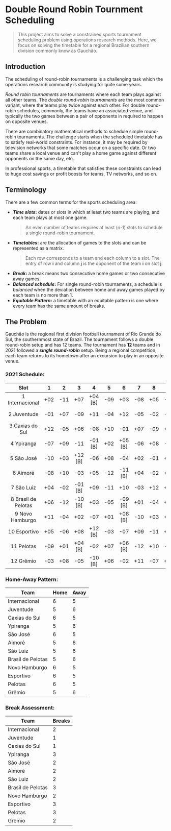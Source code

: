 Double Round Robin Tournment Scheduling 
=======================================

> This project aims to solve a constrained sports tournament scheduling problem using operations research methods. Here, we focus on solving the timetable for a regional Brazilian southern division commonly know as Gauchão.

## Introduction

The scheduling of round-robin tournaments is a challenging task which the operations research community is studying for quite some years. 

_Round robin tournaments_ are tournaments where each team plays against all other teams. The _double round-robin tournaments_ are the most common variant, where the teams play twice against each other. For double round-robin schedules, commonly, the teams have an associated venue, and typically the two games between a pair of opponents in required to happen on opposite venues.

There are combinatory mathematical methods to schedule simple round-robin tournaments. The challenge starts when the scheduled timetable has to satisfy real-world constraints. For instance, it may be required by television networks that some matches occur on a specific date. Or two teams share a local venue and can't play a home game against different opponents on the same day, etc.

In professional sports, a timetable that satisfies these constraints can lead to huge cost savings or profit boosts for teams, TV networks, and so on.

## Terminology

There are a few common terms for the sports scheduling area:

- **_Time slots_:** dates or slots in which at least two teams are playing, and each team plays at most one game. 
    > An even number of teams requires at least (n-1) slots to schedule a single round-robin tournament. 
- **_Timetables_:** are the allocation of games to the slots and can be represented as a matrix.
     > Each row corresponds to a team and each column to a slot. The entry of row **i** and column **j** is the opponent of the team **i** on slot **j**.
- **_Break_:** a break means two consecutive home games or two consecutive away games.
- **_Balanced schedule_:** For single round-robin tournaments, a schedule is _balanced_ when the deviation between home and away games played by each team is no more than 1. 
- **_Equitable Pattern_:** a timetable with an equitable pattern is one where every team has the same amount of breaks.

## The Problem

Gauchão is the regional first division football tournament of Rio Grande do Sul, the southernmost state of Brazil. The tournament follows a double round-robin setup and has 12 teams. The tournament has **12** teams and in 2021 followed a **_single round-robin_** setup. Being a regional competition, each team returns to its hometown after an excursion to play in an opposite venue.

### 2021 Schedule:

|Slot               | 1   | 2   | 3     | 4     | 5     | 6     | 7     | 8     | 9     | 10    | 11    |
|:-----------------:|:---:|:---:|:-----:|:-----:|:-----:|:-----:|:-----:|:-----:|:-----:|:-----:|:-----:|
1 Internacional     |+02  |-11  |+07    |+04 [B]|-09    |+03    |-08    |+05    |-12    |-06 [B]|+10    |
2 Juventude         |-01  |+07  |-09    |+11    |-04    |+12    |-05    |-02    |-03    |+02 [B]|+08    |
3 Caxias do Sul     |+12  |-05  |+06    |-08    |+10    |-01    |+07    |-09    |+02    |+04 [B]|-11    |
4 Ypiranga          |-07  |+09  |-11    |-01 [B]|+02    |+05 [B]|-06    |+08    |-10    |-03 [B]|+12    |
5 São José          |-10  |+03  |+12 [B]|-06    |+08    |-04    |+02    |-01    |+07    |+11 [B]|-09    |
6 Aimoré            |-08  |+10  |-03    |+05    |-12    |-11 [B]|+04    |-02    |+09    |+01 [B]|-07    | 
7 São Luiz          |+04  |-02  |-01 [B]|+09    |-11    |+10    |-03    |+12    |+07    |+07 [B]|+06    |
8 Brasil de Pelotas |+06  |-12  |-10 [B]|+03    |-05    |-09 [B]|+01    |-04    |+11    |+07 [B]|-02    |
9 Novo Hamburgo     |+11  |-04  |+02    |-07    |+01    |+08 [B]|-10    |+03    |+09    |+09 [B]|+05    |
10 Esportivo        |+05  |-06  |+08    |+12 [B]|-03    |-07    |+09    |-11    |+04    |+02 [B]|+10    |
11 Pelotas          |-09  |+01  |+04 [B]|-02    |+07    |+06 [B]|-12    |+10    |-08    |-05 [B]|+03    |
12 Grêmio           |-03  |+08  |-05    |-10 [B]|+06    |-02    |+11    |-07    |+01    |+09 [B]|-04    |


### Home-Away Pattern:

Team	          |Home |Away
------------------|-----|---
Internacional	  |6	|5
Juventude	      |5	|6
Caxias do Sul	  |6	|5
Ypiranga	      |5	|6
São José	      |6	|5
Aimoré	          |5	|6
São Luiz	      |5	|6
Brasil de Pelotas |5	|6
Novo Hamburgo	  |6	|5
Esportivo	      |6	|5
Pelotas	          |6	|5
Grêmio	          |5	|6

### Break Assessment:

Team	          |Breaks
------------------|-----
Internacional	  |2	
Juventude	      |1	
Caxias do Sul	  |1	
Ypiranga	      |3	
São José	      |2	
Aimoré	          |2	
São Luiz	      |2	
Brasil de Pelotas |3	
Novo Hamburgo	  |2	
Esportivo	      |3	
Pelotas	          |3	
Grêmio	          |2	
